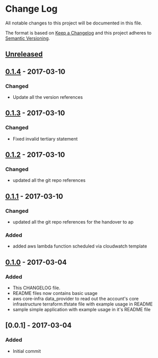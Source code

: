# Change Log
All notable changes to this project will be documented in this file.

The format is based on [Keep a Changelog](http://keepachangelog.com/)
and this project adheres to [Semantic Versioning](http://semver.org/).

## [Unreleased]

## [0.1.4] - 2017-03-10
### Changed
- Update all the version references

## [0.1.3] - 2017-03-10
### Changed
- Fixed invalid tertiary statement

## [0.1.2] - 2017-03-10
### Changed
- updated all the git repo references

## [0.1.1] - 2017-03-10
### Changed
- updated all the git repo references for the handover to ap
### Added
- added aws lambda function scheduled via cloudwatch template

## [0.1.0] - 2017-03-04
### Added
- This CHANGELOG file.
- README files now contains basic usage
- aws core-infra data_provider to read out the account's core infrastructure terraform.tfstate file with example usage in README
- sample simple application with example usage in it's README file

## [0.0.1] - 2017-03-04
### Added
- Initial commit

[Unreleased]: https://github.com/albumprinter/eops_tf_modules/compare/v0.1.4...HEAD
[0.1.4]: https://github.com/albumprinter/eops_tf_modules/compare/v0.1.3...v0.1.4
[0.1.3]: https://github.com/albumprinter/eops_tf_modules/compare/v0.1.2...v0.1.3
[0.1.2]: https://github.com/albumprinter/eops_tf_modules/compare/v0.1.1...v0.1.2
[0.1.1]: https://github.com/albumprinter/eops_tf_modules/compare/v0.1.0...v0.1.1
[0.1.0]: https://github.com/albumprinter/eops_tf_modules/compare/v0.0.1...v0.1.0
